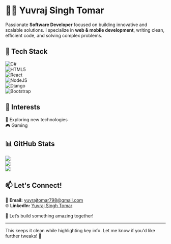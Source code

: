 # 👨‍💻 Yuvraj Singh Tomar  
Passionate **Software Developer** focused on building innovative and scalable solutions. I specialize in **web & mobile development**, writing clean, efficient code, and solving complex problems.  
## 🚀 Tech Stack  
![C#](https://img.shields.io/badge/c%23-%23239120.svg?style=for-the-badge&logo=c-sharp&logoColor=white)  
![HTML5](https://img.shields.io/badge/html5-%23E34F26.svg?style=for-the-badge&logo=html5&logoColor=white)  
![React](https://img.shields.io/badge/react-%2320232a.svg?style=for-the-badge&logo=react&logoColor=%2361DAFB)  
![NodeJS](https://img.shields.io/badge/node.js-6DA55F?style=for-the-badge&logo=node.js&logoColor=white)  
![Django](https://img.shields.io/badge/django-%23092E20.svg?style=for-the-badge&logo=django&logoColor=white)  
![Bootstrap](https://img.shields.io/badge/bootstrap-%238511FA.svg?style=for-the-badge&logo=bootstrap&logoColor=white)  

## 🌟 Interests  
🚀 Exploring new technologies  
🎮 Gaming  

## 📊 GitHub Stats  
![](https://github-readme-stats.vercel.app/api?username=yuvi007&theme=blue-green&hide_border=false&include_all_commits=true&count_private=true)  
![](https://github-readme-streak-stats.herokuapp.com/?user=yuvi007&theme=blue-green&hide_border=false)  
![](https://github-readme-stats.vercel.app/api/top-langs/?username=yuvi007&theme=blue-green&hide_border=false&layout=compact)  

## 📫 Let's Connect!  
📧 **Email:** [yuvrajtomar798@gmail.com](mailto:yuvrajtomar798@gmail.com)  
🌐 **LinkedIn:** [Yuvraj Singh Tomar](https://www.linkedin.com/in/yuvraj-tomar-430a701aa)  

🚀 Let’s build something amazing together!  

---

This keeps it clean while highlighting key info. Let me know if you'd like further tweaks! 🚀
